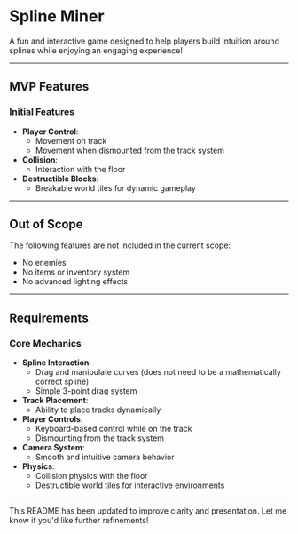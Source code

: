 # Spline Miner
A fun and interactive game designed to help players build intuition around splines while enjoying an engaging experience!

---

## MVP Features
### Initial Features
- **Player Control**:
  - Movement on track
  - Movement when dismounted from the track system
- **Collision**:
  - Interaction with the floor
- **Destructible Blocks**:
  - Breakable world tiles for dynamic gameplay

---

## Out of Scope
The following features are not included in the current scope:
- No enemies
- No items or inventory system
- No advanced lighting effects

---

## Requirements
### Core Mechanics
- **Spline Interaction**:
  - Drag and manipulate curves (does not need to be a mathematically correct spline)
  - Simple 3-point drag system
- **Track Placement**:
  - Ability to place tracks dynamically
- **Player Controls**:
  - Keyboard-based control while on the track
  - Dismounting from the track system
- **Camera System**:
  - Smooth and intuitive camera behavior
- **Physics**:
  - Collision physics with the floor
  - Destructible world tiles for interactive environments

---

This README has been updated to improve clarity and presentation. Let me know if you'd like further refinements!
